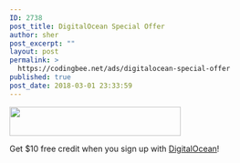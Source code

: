 ```yaml
---
ID: 2738
post_title: DigitalOcean Special Offer
author: sher
post_excerpt: ""
layout: post
permalink: >
  https://codingbee.net/ads/digitalocean-special-offer
published: true
post_date: 2018-03-01 23:33:59
---
```

<a href="https://m.do.co/c/68817338b4f6"><img src="http://codingbee.net/wp-content/uploads/2018/03/DO_Logo_Horizontal_Blue-300x51.png" alt="" width="300" height="51" class="alignnone size-medium wp-image-2739" /></a>

Get $10 free credit when you sign up with <a href="https://m.do.co/c/68817338b4f6">DigitalOcean</a>!